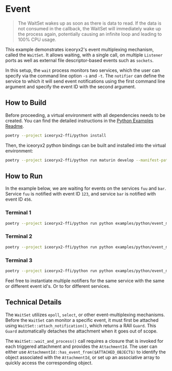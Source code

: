 # Event

> The WaitSet wakes up as soon as there is data to read. If the data
> is not consumed in the callback, the WaitSet will immediately wake
> up the process again, potentially causing an infinite loop and leading
> to 100% CPU usage.

This example demonstrates iceoryx2's event multiplexing mechanism,
called the `WaitSet`. It allows waiting, with a single call, on
multiple `Listener` ports as well as external file descriptor-based
events such as `sockets`.

In this setup, the `wait` process monitors two services, which the
user can specify via the command line option `-s` and `-t`.
The `notifier` can define the service to which it will send event
notifications using the first command line argument and specify the event ID
with the second argument.

## How to Build

Before proceeding, a virtual environment with all dependencies needs to be
created. You can find the detailed instructions in the
[Python Examples Readme](../README.md).

```sh
poetry --project iceoryx2-ffi/python install
```

Then, the iceoryx2 python bindings can be built and installed into the virtual
environment:

```sh
poetry --project iceoryx2-ffi/python run maturin develop --manifest-path iceoryx2-ffi/python/Cargo.toml --target-dir target/ff/python
```

## How to Run

In the example below, we are waiting for events on the services `fuu` and
`bar`. Service `fuu` is notified with event ID `123`, and service `bar` is
notified with event ID `456`.

### Terminal 1

```sh
poetry --project iceoryx2-ffi/python run python examples/python/event_multiplexing/wait.py fuu bar
```

### Terminal 2

```sh
poetry --project iceoryx2-ffi/python run python examples/python/event_multiplexing/notifier.py fuu 123
```

### Terminal 3

```sh
poetry --project iceoryx2-ffi/python run python examples/python/event_multiplexing/notifier.py bar 456
```

Feel free to instantiate multiple notifiers for the same service with the same
or different event id's. Or to for different services.

## Technical Details

The `WaitSet` utilizes `epoll`, `select`, or other event-multiplexing
mechanisms. Before the `WaitSet` can monitor a specific event, it must first be
attached using `WaitSet::attach_notification()`, which returns a RAII `Guard`.
This `Guard` automatically detaches the attachment when it goes out of scope.

The `WaitSet::wait_and_process()` call requires a closure that is invoked for
each triggered attachment and provides the `AttachmentId`. The user can either
use `AttachmentId::has_event_from($ATTACHED_OBJECT$)` to identify the object
associated with the `AttachmentId`, or set up an associative array
to quickly access the corresponding object.

